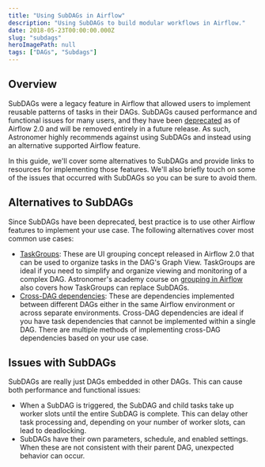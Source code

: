 ```yaml
---
title: "Using SubDAGs in Airflow"
description: "Using SubDAGs to build modular workflows in Airflow."
date: 2018-05-23T00:00:00.000Z
slug: "subdags"
heroImagePath: null
tags: ["DAGs", "Subdags"]
---
```


## Overview

SubDAGs were a legacy feature in Airflow that allowed users to implement reusable patterns of tasks in their DAGs. SubDAGs caused performance and functional issues for many users, and they have been [deprecated](https://github.com/apache/airflow/issues/12292) as of Airflow 2.0 and will be removed entirely in a future release. As such, Astronomer highly recommends against using SubDAGs and instead using an alternative supported Airflow feature.

In this guide, we'll cover some alternatives to SubDAGs and provide links to resources for implementing those features. We'll also briefly touch on some of the issues that occurred with SubDAGs so you can be sure to avoid them.

## Alternatives to SubDAGs

Since SubDAGs have been deprecated, best practice is to use other Airflow features to implement your use case. The following alternatives cover most common use cases:

- [TaskGroups](https://www.astronomer.io/guides/task-groups): These are UI grouping concept released in Airflow 2.0 that can be used to organize tasks in the DAG's Graph View. TaskGroups are ideal if you need to simplify and organize viewing and monitoring of a complex DAG. Astronomer's academy course on [grouping in Airflow](https://academy.astronomer.io/airflow-grouping) also covers how TaskGroups can replace SubDAGs.
- [Cross-DAG dependencies](https://www.astronomer.io/guides/cross-dag-dependencies): These are dependencies implemented between different DAGs either in the same Airflow environment or across separate environments. Cross-DAG dependencies are ideal if you have task dependencies that cannot be implemented within a single DAG. There are multiple methods of implementing cross-DAG dependencies based on your use case.

## Issues with SubDAGs

SubDAGs are really just DAGs embedded in other DAGs. This can cause both performance and functional issues:

- When a SubDAG is triggered, the SubDAG and child tasks take up worker slots until the entire SubDAG is complete. This can delay other task processing and, depending on your number of worker slots, can lead to deadlocking.
- SubDAGs have their own parameters, schedule, and enabled settings. When these are not consistent with their parent DAG, unexpected behavior can occur.
